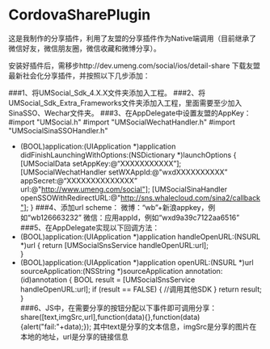 # CordovaSharePlugin

这是我制作的分享插件，利用了友盟的分享插件作为Native端调用（目前继承了微信好友，微信朋友圈，微信收藏和微博分享）。

安装好插件后，需移步http://dev.umeng.com/social/ios/detail-share 下载友盟最新社会化分享插件，并按照以下几步添加：

###1、将UMSocial_Sdk_4.X.X文件夹添加入工程。
###2、将UMSocial_Sdk_Extra_Frameworks文件夹添加入工程，里面需要至少加入SinaSSO、Wechar文件夹。
###3、在AppDelegate中设置友盟的AppKey：
\#import "UMSocial.h"
\#import "UMSocialWechatHandler.h"
\#import "UMSocialSinaSSOHandler.h"
- (BOOL)application:(UIApplication *)application didFinishLaunchingWithOptions:(NSDictionary *)launchOptions
{
    [UMSocialData setAppKey:@“XXXXXXXXXXX”];
    [UMSocialWechatHandler setWXAppId:@"wxdXXXXXXXXXX” appSecret:@“XXXXXXXXXXXXXX” url:@"http://www.umeng.com/social"];
    [UMSocialSinaHandler openSSOWithRedirectURL:@"http://sns.whalecloud.com/sina2/callback"];
}
###4、添加url scheme：
微博：“wb”+新浪appkey，例如“wb126663232”
微信：应用appId，例如“wxd9a39c7122aa6516”
###5、在AppDelegate实现以下回调方法：
- (BOOL)application:(UIApplication *)application handleOpenURL:(NSURL *)url
{
 return  [UMSocialSnsService handleOpenURL:url];    
}
- (BOOL)application:(UIApplication *)application 
              openURL:(NSURL *)url 
    sourceApplication:(NSString *)sourceApplication
           annotation:(id)annotation
{
    BOOL result = [UMSocialSnsService handleOpenURL:url];
    if (result == FALSE) {
        //调用其他SDK
    }
    return result;
}  
###6、JS中，在需要分享的按钮分配以下事件即可调用分享：
share([text,imgSrc,url],function(data){},function(data){alert("fail:"+data);});
其中text是分享的文本信息，imgSrc是分享的图片在本地的地址，url是分享的链接信息
